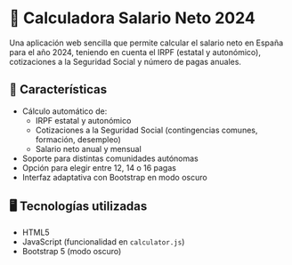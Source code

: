 # 💼 Calculadora Salario Neto 2024

Una aplicación web sencilla que permite calcular el salario neto en España para el año 2024, teniendo en cuenta el IRPF (estatal y autonómico), cotizaciones a la Seguridad Social y número de pagas anuales.

## 🚀 Características

- Cálculo automático de:
  - IRPF estatal y autonómico
  - Cotizaciones a la Seguridad Social (contingencias comunes, formación, desempleo)
  - Salario neto anual y mensual
- Soporte para distintas comunidades autónomas
- Opción para elegir entre 12, 14 o 16 pagas
- Interfaz adaptativa con Bootstrap en modo oscuro

## 🖥️ Tecnologías utilizadas

- HTML5
- JavaScript (funcionalidad en `calculator.js`)
- Bootstrap 5 (modo oscuro)
